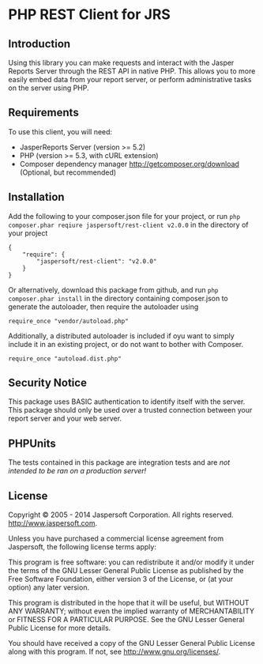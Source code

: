 PHP REST Client for JRS
=======================================

Introduction
-------------
Using this library you can make requests and interact with the Jasper Reports Server through the REST API in native PHP. This allows you to more easily embed data from your report server, or perform administrative tasks on the server using PHP.

Requirements
-------------
To use this client, you will need:
- JasperReports Server (version >= 5.2)
- PHP (version >= 5.3, with cURL extension)
- Composer dependency manager <http://getcomposer.org/download> (Optional, but recommended)


Installation
-------------
Add the following to your composer.json file for your project, or run `php composer.phar reqiure jaspersoft/rest-client v2.0.0` in the directory of your project

    {
	    "require": {
		    "jaspersoft/rest-client": "v2.0.0"
	    }
    }

Or alternatively, download this package from github, and run `php composer.phar install` in the directory containing composer.json to generate the autoloader, then require the autoloader using

    require_once "vendor/autoload.php"
	
Additionally, a distributed autoloader is included if oyu want to simply include it in an existing project, or do not want to bother with Composer.

	require_once "autoload.dist.php"


Security Notice
----------------
This package uses BASIC authentication to identify itself with the server. This package should only be used over a trusted connection between your report server and your web server.

PHPUnits
--------
The tests contained in this package are integration tests and are _not intended to be ran on a production server!_

License
--------
Copyright &copy; 2005 - 2014 Jaspersoft Corporation. All rights reserved.
http://www.jaspersoft.com.

Unless you have purchased a commercial license agreement from Jaspersoft,
the following license terms apply:

This program is free software: you can redistribute it and/or modify
it under the terms of the GNU Lesser General Public License as
published by the Free Software Foundation, either version 3 of the
License, or (at your option) any later version.

This program is distributed in the hope that it will be useful,
but WITHOUT ANY WARRANTY; without even the implied warranty of
MERCHANTABILITY or FITNESS FOR A PARTICULAR PURPOSE. See the
GNU Lesser  General Public License for more details.

You should have received a copy of the GNU Lesser General Public  License
along with this program. If not, see <http://www.gnu.org/licenses/>.
